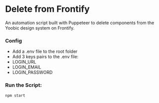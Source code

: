 # Delete from Frontify
An automation script built with Puppeteer to delete components from the Yoobic design system on Frontify.

### Config
- Add a .env file to the root folder
- Add 3 keys pairs to the .env file:
- LOGIN_URL
- LOGIN_EMAIL
- LOGIN_PASSWORD

### Run the Script:
```npm start```